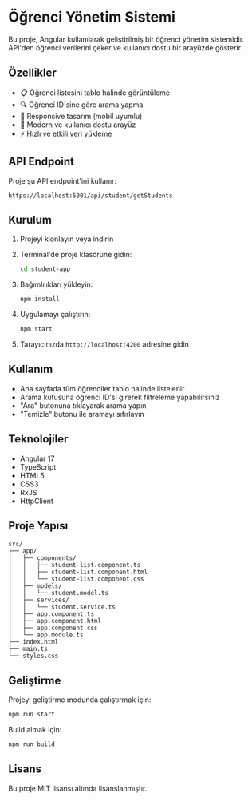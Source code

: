 # Öğrenci Yönetim Sistemi

Bu proje, Angular kullanılarak geliştirilmiş bir öğrenci yönetim sistemidir. API'den öğrenci verilerini çeker ve kullanıcı dostu bir arayüzde gösterir.

## Özellikler

- 📋 Öğrenci listesini tablo halinde görüntüleme
- 🔍 Öğrenci ID'sine göre arama yapma
- 📱 Responsive tasarım (mobil uyumlu)
- 🎨 Modern ve kullanıcı dostu arayüz
- ⚡ Hızlı ve etkili veri yükleme

## API Endpoint

Proje şu API endpoint'ini kullanır:
```
https://localhost:5001/api/student/getStudents
```

## Kurulum

1. Projeyi klonlayın veya indirin
2. Terminal'de proje klasörüne gidin:
   ```bash
   cd student-app
   ```

3. Bağımlılıkları yükleyin:
   ```bash
   npm install
   ```

4. Uygulamayı çalıştırın:
   ```bash
   npm start
   ```

5. Tarayıcınızda `http://localhost:4200` adresine gidin

## Kullanım

- Ana sayfada tüm öğrenciler tablo halinde listelenir
- Arama kutusuna öğrenci ID'si girerek filtreleme yapabilirsiniz
- "Ara" butonuna tıklayarak arama yapın
- "Temizle" butonu ile aramayı sıfırlayın

## Teknolojiler

- Angular 17
- TypeScript
- HTML5
- CSS3
- RxJS
- HttpClient

## Proje Yapısı

```
src/
├── app/
│   ├── components/
│   │   ├── student-list.component.ts
│   │   ├── student-list.component.html
│   │   └── student-list.component.css
│   ├── models/
│   │   └── student.model.ts
│   ├── services/
│   │   └── student.service.ts
│   ├── app.component.ts
│   ├── app.component.html
│   ├── app.component.css
│   └── app.module.ts
├── index.html
├── main.ts
└── styles.css
```

## Geliştirme

Projeyi geliştirme modunda çalıştırmak için:
```bash
npm run start
```

Build almak için:
```bash
npm run build
```

## Lisans

Bu proje MIT lisansı altında lisanslanmıştır.



